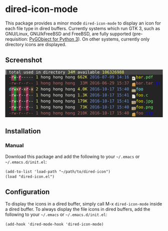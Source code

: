 # dired-icon-mode

This package provides a minor mode `dired-icon-mode` to display an icon for each file type in dired
buffers. Currently systems which run GTK 3, such as GNU/Linux, GNU/kFreeBSD and FreeBSD, are fully
supported
(pre-requisition: [PyGObject for Python 3](https://wiki.gnome.org/action/show/Projects/PyGObject)).
On other systems, currently only directory icons are displayed.

## Screenshot

![](./screenshot.png)

## Installation

### Manual

Download this package and add the following to your `~/.emacs` or `~/.emacs.d/init.el`:

    (add-to-list 'load-path "~/path/to/dired-icon")
    (load "dired-icon.el")

## Configuration

To display the icons in a dired buffer, simply call M-x `dired-icon-mode` inside a dired buffer. To
always display the file icons in dired buffers, add the following to your `~/.emacs` or
`~/.emacs.d/init.el`:

    (add-hook 'dired-mode-hook 'dired-icon-mode)
